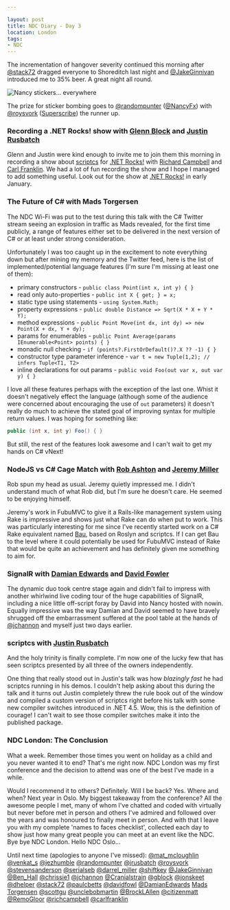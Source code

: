 ```yaml
---

layout: post
title: NDC Diary - Day 3
location: London
tags:
- NDC
---
```


The incrementation of hangover severity continued this morning after [@stack72](https://twitter.com/stack72) dragged everyone to Shoreditch last night and [@JakeGinnivan](https://twitter.com/JakeGinnivan) introduced me to 35% beer. A great night all round.

![Nancy stickers... everywhere](http://adamralph.com/img/nancy-stickers-everywhere.jpg)

The prize for sticker bombing goes to [@randompunter](https://twitter.com/randompunter) ([@NancyFx](https://twitter.com/NancyFx)) with [@roysvork](https://twitter.com/roysvork) ([Superscribe](http://superscribe.org/)) the runner up.

### Recording a .NET Rocks! show with [Glenn Block](https://twitter.com/gblock) and [Justin Rusbatch](https://twitter.com/jrusbatch)

Glenn and Justin were kind enough to invite me to join them this morning in recording a show about [scriptcs](http://scriptcs.net/) for [.NET Rocks!](http://www.dotnetrocks.com/) with [Richard Campbell](https://twitter.com/richcampbell) and [Carl Franklin](https://twitter.com/carlfranklin). We had a lot of fun recording the show and I hope I managed to add something useful. Look out for the show at [.NET Rocks!](http://www.dotnetrocks.com/) in early January.  

<!--excerpt-->

### The Future of C# with Mads Torgersen

The NDC Wi-Fi was put to the test during this talk with the C# Twitter stream seeing an explosion in traffic as Mads revealed, for the first time publicly, a range of features either set to be delivered in the next version of C# or at least under strong consideration.

Unfortunately I was too caught up in the excitement to note everything down but after mining my memory and the Twitter feed, here is the list of implemented/potential language features (I'm sure I'm missing at least one of them):

* primary constructors - `public class Point(int x, int y) { }`
* read only auto-properties - `public int X { get; } = x;`
* static type using statements - `using System.Math;`
* property expressions - `public double Distance => Sqrt(X * X + Y * Y);`
* method expressions - `public Point Move(int dx, int dy) => new Point(X + dx, Y + dy);`
* params for enumerables - `public Point Average(params IEnumerable<Point> points) { }`
* monadic null checking - `if (points?.FirstOrDefault()?.X ?? -1) { }`
* constructor type parameter inference - `var t = new Tuple(1,2); // infers Tuple<T1, T2>`
* inline declarations for out params - `public void Foo(out var x, out var y) { }`

I love all these features perhaps with the exception of the last one. Whist it doesn't negatively effect the language (although some of the audience were concerned about encouraging the use of `out` parameters) it doesn't really do much to achieve the stated goal of improving syntax for multiple return values. I was hoping for something like:

```C#
public (int x, int y) Foo() { }
```

But still, the rest of the features look awesome and I can't wait to get my hands on C# vNext!

### NodeJS vs C# Cage Match with [Rob Ashton](https://twitter.com/RobAshton) and [Jeremy Miller](https://twitter.com/jeremydmiller)

Rob spun my head as usual. Jeremy quietly impressed me. I didn't understand much of what Rob did, but I'm sure he doesn't care. He seemed to be enjoying himself.

Jeremy's work in FubuMVC to give it a Rails-like management system using Rake is impressive and shows just what Rake can do when put to work. This was particularly interesting for me since I've recently started work on a C# Rake equivalent named [Bau](https://github.com/bau-build/bau), based on Roslyn and scriptcs. If I can get Bau to the level where it could potentially be used for FubuMVC instead of Rake that would be quite an achievement and has definitely given me something to aim for.

### SignalR with [Damian Edwards](https://twitter.com/DamianEdwards) and [David Fowler](https://twitter.com/davidfowl)

The dynamic duo took centre stage again and didn't fail to impress with another whirlwind live coding tour of the huge capabilities of SignalR, including a nice little off-script foray by David into Nancy hosted with nowin. Equally impressive was the way Damian and David seemed to have bravely shrugged off the embarrassment suffered at the pool table at the hands of [@jchannon](https://twitter.com/jchannon) and myself just two days earlier.

### scriptcs with [Justin Rusbatch](https://twitter.com/jrusbatch)

And the holy trinity is finally complete. I'm now one of the lucky few that has seen scriptcs presented by all three of the owners independently.

One thing that really stood out in Justin's talk was how *blazingly fast* he had scriptcs running in his demos. I couldn't help asking about this during the talk and it turns out Justin completely threw the rule book out of the window and compiled a custom version of scriptcs right before his talk with some new compiler switches introduced in .NET 4.5. Wow, this is the definition of courage! I can't wait to see those compiler switches make it into the published package.  

### NDC London: The Conclusion

What a week. Remember those times you went on holiday as a child and you never wanted it to end? That's me right now. NDC London was my first conference and the decision to attend was one of the best I've made in a while.

Would I recommend it to others? Definitely. Will I be back? Yes. Where and when? Next year in Oslo. My biggest takeaway from the conference? All the awesome people I met, many of whom I've chatted and coded with virtually but never before met in person and others I've admired and followed over the years and was honoured to finally meet in person. And with that I leave you with my complete 'names to faces checklist', collected each day to show just how many great people you can meet at an event like the NDC. Bye bye NDC London. Hello NDC Oslo...


Until next time (apologies to anyone I've missed):
[@mat_mcloughlin](https://twitter.com/mat_mcloughlin) [@venkat_s](https://twitter.com/venkat_s) [@jezhumble](https://twitter.com/jezhumble) [@randompunter](https://twitter.com/randompunter) [@jrusbatch](https://twitter.com/jrusbatch) [@roysvork](https://twitter.com/roysvork) [@stevensanderson](https://twitter.com/stevensanderson) [@serialseb](https://twitter.com/serialseb) [@darrel_miller](https://twitter.com/darrel_miller) [@shiftkey](https://twitter.com/shiftkey) [@JakeGinnivan](https://twitter.com/JakeGinnivan) [@Ben_Hall](https://twitter.com/Ben_Hall) [@chrissie1](https://twitter.com/chrissie1) [@jchannon](https://twitter.com/jchannon) [@Cranialstrain](https://twitter.com/Cranialstrain) [@gblock](https://twitter.com/gblock) [@jonskeet](https://twitter.com/jonskeet) [@dhelper](https://twitter.com/dhelper) [@stack72](https://twitter.com/stack72) [@paulcbetts](https://twitter.com/paulcbetts) [@davidfowl](https://twitter.com/davidfowl) [@DamianEdwards](https://twitter.com/DamianEdwards) [Mads Torgensen](https://www.google.co.uk/search?q=mads+torgensen) [@scottgu](https://twitter.com/scottgu) [@unclebobmartin](https://twitter.com/unclebobmartin) [@BrockLAllen](https://twitter.com/BrockLAllen) [@citizenmatt](https://twitter.com/citizenmatt) [@RemoGloor](https://twitter.com/RemoGloor) [@richcampbell](https://twitter.com/richcampbell) [@carlfranklin](https://twitter.com/carlfranklin)